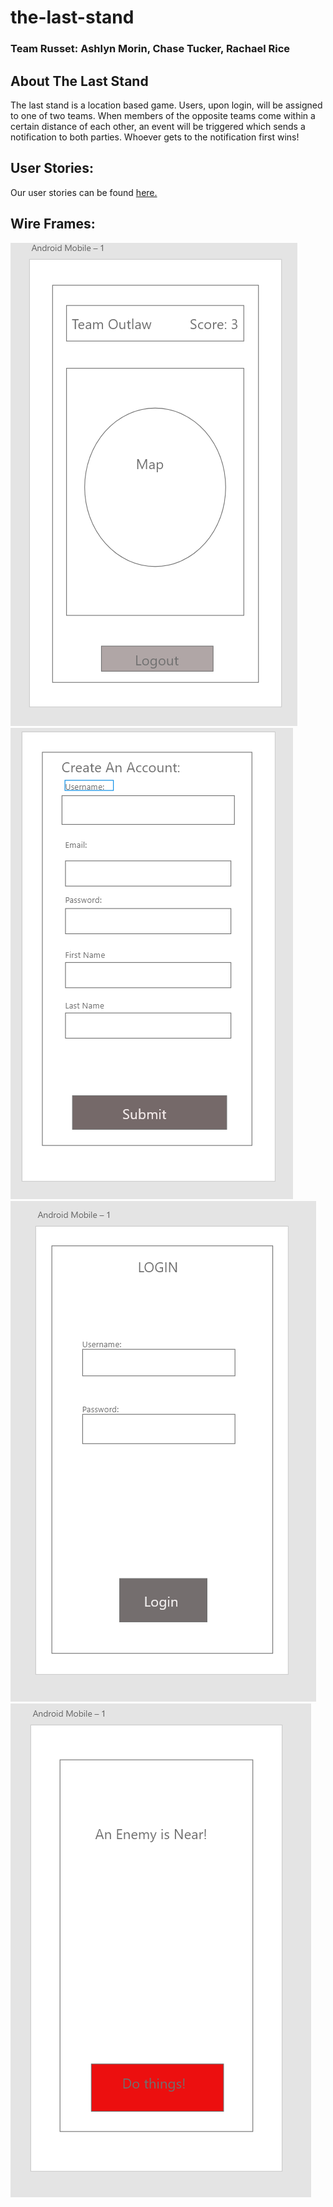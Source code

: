
# the-last-stand

### Team Russet: Ashlyn Morin, Chase Tucker, Rachael Rice

## About The Last Stand
The last stand is a location based game. Users, upon login, will be assigned to one of two teams. When members of the opposite teams come within a certain distance of each other, an event will be triggered which sends a notification to both parties. Whoever gets to the notification first wins!


## User Stories:
Our user stories can be found [here.](https://trello.com/b/JDEHv6If/last-stand)

## Wire Frames:
![Home](/img/Main.PNG)
![Create](/img/CreateAccount.PNG)
![Login](/img/Login.PNG)
![trigger](/img/triggerPage.PNG)

